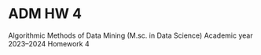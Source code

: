 # ADM HW 4
 Algorithmic Methods of Data Mining (M.sc. in Data Science) Academic year 2023–2024 Homework 4
